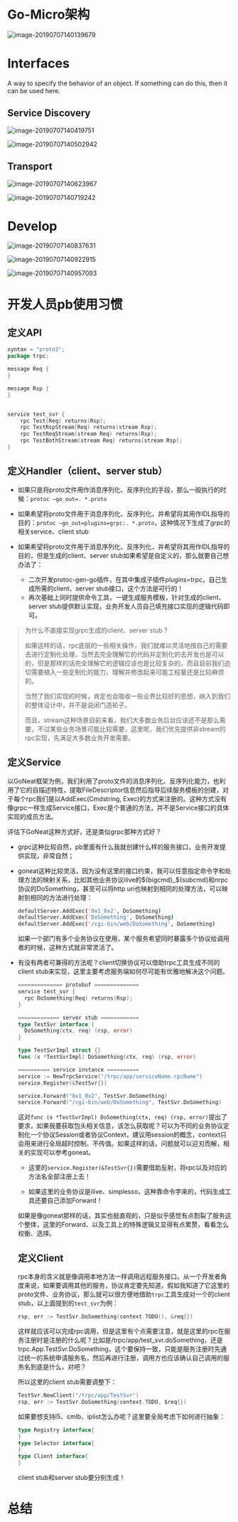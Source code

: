

# Go-Micro架构

![image-20190707140139679](assets/assets/image-20190707140139679.png)



# Interfaces

A way to specify the behavior of an object. If something can do this, then it can be used here.



## Service Discovery

![image-20190707140419751](assets/image-20190707140419751.png)

![image-20190707140502942](assets/image-20190707140502942.png)



## Transport

![image-20190707140623967](assets/image-20190707140623967.png)

![image-20190707140719242](assets/image-20190707140719242.png)



# Develop

![image-20190707140837631](assets/image-20190707140837631.png)

![image-20190707140922915](assets/image-20190707140922915.png)

![image-20190707140957093](assets/image-20190707140957093.png)





# 开发人员pb使用习惯

## 定义API

```go
syntax = "proto3";
package trpc;

message Req {
}

message Rsp {
}


service test_svr {
    rpc Test(Req) returns(Rsp);
    rpc TestRspStream(Req) returns(stream Rsp);
    rpc TestReqStream(stream Req) returns(Rsp);
    rpc TestBothStream(stream Req) returns(stream Rsp);
}
```

## 定义Handler（client、server stub）

- 如果只是将proto文件用作消息序列化、反序列化的手段，那么一般执行的时候：`protoc —go_out=. *.proto`

- 如果希望将proto文件用于消息序列化、反序列化，并希望将其用作IDL指导的目的：`protoc —go_out=plugins=grpc:. *.proto`，这种情况下生成了grpc的相关service、client stub
- 如果希望将proto文件用于消息序列化、反序列化，并希望将其用作IDL指导的目的，但是生成的client、server stub如果希望是自定义的，那么就要自己想办法了：
  - 二次开发protoc-gen-go插件，在其中集成子插件plugins=trpc，自己生成所需的client、server stub接口，这个方法是可行的！
  - 再次基础上同时提供命令工具，一键生成服务模板，针对生成的client、server stub提供默认实现，业务开发人员自己填充接口实现的逻辑代码即可。

> 为什么不直接实现grpc生成的client、server stub？
>
> 如果这样的话，rpc底层的一些相关操作，我们就难以灵活地按自己的需要去进行定制化处理，当然去完全理解它的代码并定制化的去开发也是可以的，但是那样的话完全理解它的逻辑应该也是比较复杂的，而且目前我们迫切需要植入一些定制化的能力，理解并修改起来可能工程量还是比较麻烦的。
>
> 当然了我们实现的时候，肯定也会吸收一些业界比较好的思想，纳入到我们的整体设计中，并不是说闭门造轮子。
>
> 而且，stream这种场景目前来看，我们大多数业务后台应该还不是那么需要，不过某些业务场景可能比较需要，这里呢，我们优先提供非stream的rpc实现，先满足大多数业务开发需要。

## 定义Service

以GoNeat框架为例，我们利用了proto文件的消息序列化、反序列化能力，也利用了它的自描述特性，提取FileDescriptor信息然后指导后续服务模板的创建，对于每个rpc我们是以AddExec(Cmdstring, Exec)的方式来注册的。这种方式没有像grpc一样生成Service接口，Exec是个普通的方法，并不是Service接口的具体实现的成员方法。

评估下GoNeat这种方式好，还是类似grpc那种方式好？

- grpc这种比较自然，pb里面有什么我就创建什么样的服务接口，业务开发提供实现，非常自然；

- goneat这种比较灵活，因为没有这里的接口约束，我可以任意指定命令字和处理方法的映射关系，比如其他业务协议ilive的\${bigcmd}_​\${subcmd}和nrpc协议的DoSomething，甚至可以将http uri也映射到相同的处理方法，可以映射到相同的方法进行处理：

  ```bash
  defaultServer.AddExec('0x1_0x2', DoSomething)
  defaultServer.AddExec('DoSomething', DoSomething)
  defaultServer.AddExec('/cgi-bin/web/DoSomething', DoSomething)
  ```

  如果一个部门有多个业务协议在使用，某个服务希望同时暴露多个协议给调用者的时候，这种方式就非常灵活了。

- 有没有两者可兼得的方法呢？client切换协议可以借助trpc工具生成不同的client stub来实现，这里主要考虑服务端如何尽可能有优雅地解决这个问题。

  ```go
  ============== protobuf ==============
  service test_svr {
    rpc DoSomething(Req) returns(Rsp);
  }
  
  ============= server stub ============
  type TestSvr interface {
    DoSomething(ctx, req) (rsp, error)
  }
  
  type TestSvrImpl struct {}
  func (s *TestSvrImpl) DoSomething(ctx, req) (rsp, error)
  
  ========== service instance ==========
  service := NewTrpcService("/trpc/app/serviceName.rpcName")
  service.Register(&TestSvr{})
  
  service.Forward("0x1_0x2", TestSvr.DoSomething)
  service.Forward("/cgi-bin/web/DoSomething", TestSvr.DoSomething)
  ```

  这对`func (s *TestSvrImpl) DoSomething(ctx, req) (rsp, error)`提出了要求，如果我要获取包头相关信息，该怎么获取呢？可以为不同的业务协议定制化一个协议Session或者协议Context，建议用session的概念，context只会用来进行全局超时控制、不传值。如果这样的话，问题就可以迎刃而解，相关的实现可以参考goneat。

  - 这里的`service.Register(&TestSvr{})`需要借助反射，将rpc以及对应的方法名全部注册上去！

  - 如果这里的业务协议是ilive、simplesso，这种靠命令字来的，代码生成工具还要自己添加Forward！

  如果是像goneat那样的话，其实也挺直观的，只是似乎感觉有点割裂了服务这个整体，这里的Forward、以及工具上的特殊逻辑又显得有点累赘，看看怎么权衡、选择。

  ## 定义Client

  rpc本身的含义就是像调用本地方法一样调用远程服务接口。从一个开发者角度来说，如果要调用其他的服务，协议肯定要先知道，假如我知道了它这里的proto文件、业务协议，那么就可以很方便地借助`trpc`工具生成对一个的client stub，以上面提到的`test_svr`为例：

  ```go
  rsp, err := TestSvr.DoSomething(context.TODO(), &req{})
  ```

  这样就应该可以完成rpc调用，但是这里有个点需要注意，就是这里的rpc在服务注册时是注册的什么呢？比如是/trpc/app/test_svr.doSomething，还是trpc.App.TestSvr.DoSomething，这个要保持一致，只能是服务注册时先通过统一的系统申请服务名，然后再进行注册，调用方也应该确认自己调用的服务名到底是什么，对吧？

  所以这里的client stub需要调整下：

  ```go
  TestSvr.NewClient("/trpc/app/TestSvr") 
  rsp, err := TestSvr.DoSomething(context.TODO, $req{})
  ```

  如果要想支持l5、cmlb、iplist怎么办呢？这里要全局考虑下如何进行抽象：

  ```go
  type Registry interface{
  }
  type Selector interface{
  }
  type Client interface{
  }
  ```

  client stub和server stub要分别生成！

  

# 总结